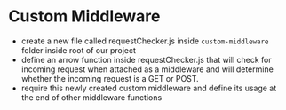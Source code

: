 # Custom Middleware

* create a new file called requestChecker.js inside `custom-middleware` folder inside root of our project
* define an arrow function inside requestChecker.js that will check for incoming request when attached as a middleware and will determine whether the incoming request is a GET or POST.
* require this newly created custom middleware and define its usage at the end of other middleware functions
